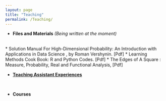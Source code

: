 ```yaml
---
layout: page
title: "Teaching"
permalink: /Teaching/
---
```


- **Files and Materials** 
*(Being written at the moment)*
</br>
* Solution Manual For High-Dimensional Probability: An Introduction with Applications in Data Science ,  by Roman Vershynin. [Pdf]
* Learning Methods Cook Book: R and Python Codes. [Pdf]
* The Edges of A Square : Measure, Probability, Real and Functional Analysis, [Pdf]
<br/>

- [**Teaching Assistant Experiences**](https://mehrdadmhmdi.github.io/Teaching-experience/)

<br/>


- **Courses**


